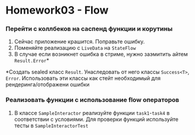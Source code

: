 # Homework03 - Flow

### Перейти с коллбеков на саспенд функции и корутины

1. Сейчас приложение крашится. Поправьте ошибку.
2. Поменяйте реализацию с `LiveData` на `StateFlow`
3. В случае если возникнет ошибка в стриме, нужно заэмитить айтем `Result.Error`*

*Создать sealed класс `Result`. Унаследовать от него классы `Success<T>`, `Error`. 
 Использовать эти классы как стейт необходимый для рендеринга/отображени ошибки

### Реализовать функции с использование flow операторов

1. В классе `SampleInteractor` реализуйте функции `task1`-`task4` в соответствии с условиями. 
   Для проверки функций используйте тесты в `SampleInteractorTest`
